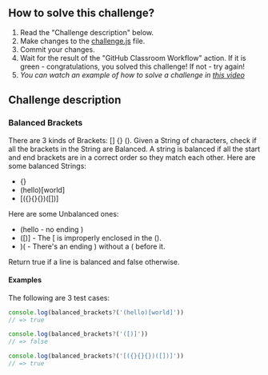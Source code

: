## How to solve this challenge?

1. Read the "Challenge description" below.
2. Make changes to the [challenge.js](./challenge.js) file.
3. Commit your changes.
4. Wait for the result of the "GitHub Classroom Workflow" action. If it is green - congratulations, you solved this challenge! If not - try again!
5. *You can watch an example of how to solve a challenge in [this video](https://microverse.pathwright.com/library/fast-track-algorithms-data-structures/69123/path/step/113963868/)*


## Challenge description

### Balanced Brackets

There are 3 kinds of Brackets: [] {} (). Given a String  of characters, check if all the brackets in the String are Balanced. A  string is balanced if all the start and end brackets are in a correct  order so they match each other.
Here are some balanced Strings:

- {}
- (hello)[world]
- [({}{}{})([])]

Here are some Unbalanced ones:

- (hello - no ending )
- ([)] - The [ is improperly enclosed in the ().
- )( - There's an ending ) without a ( before it.

Return true if a line is balanced and false otherwise.

#### Examples

The following are 3 test cases:

```js
console.log(balanced_brackets?('(hello)[world]'))
// => true

console.log(balanced_brackets?('([)]'))
// => false

console.log(balanced_brackets?('[({}{}{})([])]'))
// => true
```
